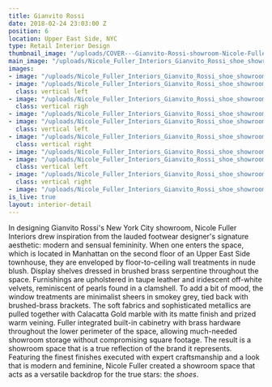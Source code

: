 ```yaml
---
title: Gianvito Rossi
date: 2018-02-24 23:03:00 Z
position: 6
location: Upper East Side, NYC
type: Retail Interior Design
thumbnail_image: "/uploads/COVER---Gianvito-Rossi-showroom-Nicole-Fuller-commercial-retail-interior-designer.jpg"
main_image: "/uploads/Nicole_Fuller_Interiors_Gianvito_Rossi_shoe_showroom_NYC_20.jpg"
images:
- image: "/uploads/Nicole_Fuller_Interiors_Gianvito_Rossi_shoe_showroom_NYC_16.jpg"
- image: "/uploads/Nicole_Fuller_Interiors_Gianvito_Rossi_shoe_showroom_NYC_14.jpg"
  class: vertical left
- image: "/uploads/Nicole_Fuller_Interiors_Gianvito_Rossi_shoe_showroom_NYC_13-9c444a.jpg"
  class: vertical righ
- image: "/uploads/Nicole_Fuller_Interiors_Gianvito_Rossi_shoe_showroom_NYC_5.jpg"
- image: "/uploads/Nicole_Fuller_Interiors_Gianvito_Rossi_shoe_showroom_NYC_17.jpg"
  class: vertical left
- image: "/uploads/Nicole_Fuller_Interiors_Gianvito_Rossi_shoe_showroom_NYC_9.jpg"
  class: vertical right
- image: "/uploads/Nicole_Fuller_Interiors_Gianvito_Rossi_shoe_showroom_NYC_4.jpg"
- image: "/uploads/Nicole_Fuller_Interiors_Gianvito_Rossi_shoe_showroom_NYC_1.jpg"
  class: vertical left
- image: "/uploads/Nicole_Fuller_Interiors_Gianvito_Rossi_shoe_showroom_NYC_18.jpg"
  class: vertical right
- image: "/uploads/Nicole_Fuller_Interiors_Gianvito_Rossi_shoe_showroom_NYC_12.jpg"
is_live: true
layout: interior-detail
---
```


In designing Gianvito Rossi's New York City showroom, Nicole Fuller Interiors drew inspiration from the lauded footwear designer's signature aesthetic: modern and sensual femininity. When one enters the space, which is located in Manhattan on the second floor of an Upper East Side townhouse, they are enveloped by floor-to-ceiling wall treatments in nude blush. Display shelves dressed in brushed brass serpentine throughout the space. Furnishings are upholstered in taupe leather and iridescent off-white velvets, reminiscent of pearls found in a clamshell. To add a bit of mood, the window treatments are minimalist sheers in smokey grey, tied back with brushed-brass brackets. The soft fabrics and sophisticated metallics are pulled together with Calacatta Gold marble with its matte finish and prized warm veining. Fuller integrated built-in cabinetry with brass hardware throughout the lower perimeter of the space, allowing much-needed showroom storage without compromising square footage. The result is a showroom space that is a true reflection of the brand it represents. Featuring the finest finishes executed with expert craftsmanship and a look that is modern and feminine, Nicole Fuller created a showroom space that acts as a versatile backdrop for the true stars: the *shoes*.